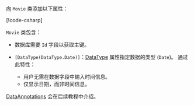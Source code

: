 向 `Movie` 类添加以下属性：

[!code-csharp[](~/tutorials/first-mvc-app/start-mvc/sample/MvcMovie22/Models/Movie.cs?name=snippet1)]

`Movie` 类包含：

* 数据库需要 `Id` 字段以获取主键。
* `[DataType(DataType.Date)]`：[DataType](/dotnet/api/microsoft.aspnetcore.mvc.dataannotations.internal.datatypeattributeadapter) 属性指定数据的类型 (`Date`)。 通过此特性：

  * 用户无需在数据字段中输入时间信息。
  * 仅显示日期，而非时间信息。

[DataAnnotations](/dotnet/api/system.componentmodel.dataannotations) 会在后续教程中介绍。
